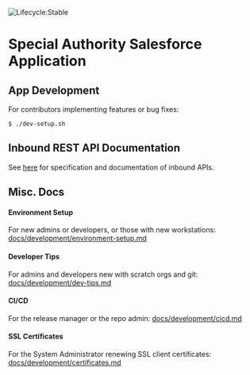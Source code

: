 ![Lifecycle:Stable](https://img.shields.io/badge/Lifecycle-Stable-97ca00)

# Special Authority Salesforce Application
## App Development
For contributors implementing features or bug fixes:
```
$ ./dev-setup.sh
```
## Inbound REST API Documentation
See [here](https://bcgov.github.io/MoH-SAT/) for specification and documentation of inbound APIs.

## Misc. Docs
#### Environment Setup
For new admins or developers, or those with new workstations: [docs/development/environment-setup.md](docs/development/environment-setup.md)

#### Developer Tips
For admins and developers new with scratch orgs and git: [docs/development/dev-tips.md](docs/development/dev-tips.md)

#### CI/CD
For the release manager or the repo admin: [docs/development/cicd.md](docs/development/cicd.md) 

#### SSL  Certificates
For the System Administrator renewing SSL client certificates: [docs/development/certificates.md](docs/development/certificates.md)
